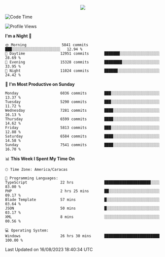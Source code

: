 <p align="center">
  <a href="http://www.github.com/thevacs">
    <img src="https://github-readme-streak-stats.herokuapp.com/?user=thevacs&stroke=ffffff&background=1c1917&ring=0891b2&fire=0891b2&currStreakNum=ffffff&currStreakLabel=0891b2&sideNums=ffffff&sideLabels=ffffff&dates=ffffff&hide_border=true" />
  </a>
</p>

<!--START_SECTION:waka-->
![Code Time](http://img.shields.io/badge/Code%20Time-1%2C616%20hrs%2029%20mins-blue)

![Profile Views](http://img.shields.io/badge/Profile%20Views-0-blue)

**I'm a Night 🦉** 

```text
🌞 Morning                5841 commits        ███░░░░░░░░░░░░░░░░░░░░░░   12.94 % 
🌆 Daytime                12951 commits       ███████░░░░░░░░░░░░░░░░░░   28.69 % 
🌃 Evening                15328 commits       ████████░░░░░░░░░░░░░░░░░   33.95 % 
🌙 Night                  11024 commits       ██████░░░░░░░░░░░░░░░░░░░   24.42 % 
```
📅 **I'm Most Productive on Sunday** 

```text
Monday                   6036 commits        ███░░░░░░░░░░░░░░░░░░░░░░   13.37 % 
Tuesday                  5290 commits        ███░░░░░░░░░░░░░░░░░░░░░░   11.72 % 
Wednesday                7281 commits        ████░░░░░░░░░░░░░░░░░░░░░   16.13 % 
Thursday                 6599 commits        ████░░░░░░░░░░░░░░░░░░░░░   14.62 % 
Friday                   5813 commits        ███░░░░░░░░░░░░░░░░░░░░░░   12.88 % 
Saturday                 6584 commits        ████░░░░░░░░░░░░░░░░░░░░░   14.58 % 
Sunday                   7541 commits        ████░░░░░░░░░░░░░░░░░░░░░   16.70 % 
```


📊 **This Week I Spent My Time On** 

```text
🕑︎ Time Zone: America/Caracas

💬 Programming Languages: 
TypeScript               22 hrs              █████████████████████░░░░   83.00 % 
PHP                      2 hrs 25 mins       ██░░░░░░░░░░░░░░░░░░░░░░░   09.17 % 
Blade Template           57 mins             █░░░░░░░░░░░░░░░░░░░░░░░░   03.64 % 
JSON                     50 mins             █░░░░░░░░░░░░░░░░░░░░░░░░   03.17 % 
XML                      8 mins              ░░░░░░░░░░░░░░░░░░░░░░░░░   00.56 % 

💻 Operating System: 
Windows                  26 hrs 30 mins      █████████████████████████   100.00 % 
```


 Last Updated on 16/08/2023 18:40:34 UTC
<!--END_SECTION:waka-->
